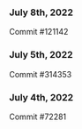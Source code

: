 ### July 8th, 2022

Commit #121142

### July 5th, 2022

Commit #314353


### July 4th, 2022

Commit #72281
